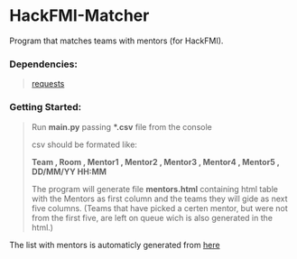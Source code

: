 HackFMI-Matcher
===============

Program that matches teams with mentors (for HackFMI).

### Dependencies:
><a href="http://docs.python-requests.org/en/latest/user/install/#install">requests</a>

### Getting Started:
>Run <b>main.py</b> passing <b>*.csv</b> file from the console
>
>csv should be formated like:
>
><b>Team , Room , Mentor1 , Mentor2 , Mentor3 , Mentor4 , Mentor5 , DD/MM/YY HH:MM</b>
>
>The program will generate file <b>mentors.html</b> containing html table
>with the Mentors as first column and the teams they will gide as next five columns.
>(Teams that have picked a certen mentor, but were not from the first five, are left on queue wich is also generated
>in the html.)

The list with mentors is automaticly generated from <a href="https://github.com/Hackfmi/HackFMI-4/blob/master/mentors.md">here</a>
